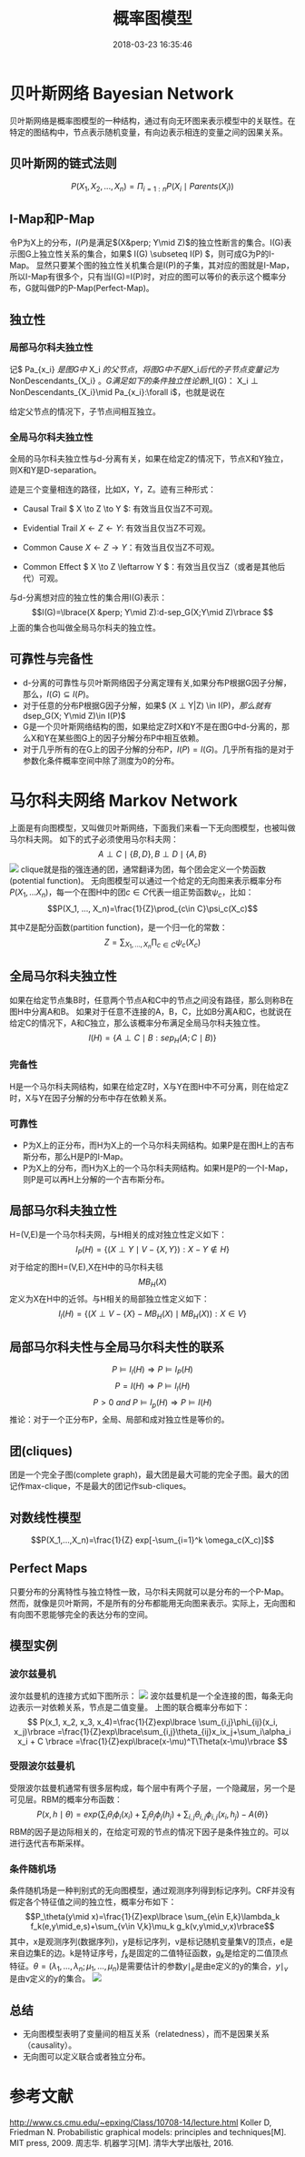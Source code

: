 ﻿---
title: 概率图模型
date: 2018-03-23 16:35:46
tags: 概率图模型
categories: 学习
---
# 贝叶斯网络 Bayesian Network
贝叶斯网络是概率图模型的一种结构，通过有向无环图来表示模型中的关联性。在特定的图结构中，节点表示随机变量，有向边表示相连的变量之间的因果关系。

## 贝叶斯网的链式法则
$$ P(X_1, X_2, ..., X_n) = \Pi_{i=1:n}P(X_i \mid Parents(X_i)) $$

## I-Map和P-Map
令P为X上的分布，$I(P)$是满足$(X&perp; Y\mid Z)$的独立性断言的集合。I(G)表示图G上独立性关系的集合，如果$ I(G) \subseteq  I(P) $，则可成G为P的I-Map。
显然只要某个图的独立性关机集合是I(P)的子集，其对应的图就是I-Map，所以I-Map有很多个，只有当I(G)=I(P)时，对应的图可以等价的表示这个概率分布，G就叫做P的P-Map(Perfect-Map)。

## 独立性

### 局部马尔科夫独立性
记$ Pa_{x_i} $是图G中$ X_i $的父节点，将图G中不是$X_i$后代的子节点变量记为$ NonDescendants_{X_i} $。G满足如下的条件独立性论断$I_l(G)$：$ X_i &perp; NonDescendants_{X_i}\mid Pa_{x_i}:\forall i$，也就是说在

给定父节点的情况下，子节点间相互独立。

### 全局马尔科夫独立性
全局的马尔科夫独立性与d-分离有关，如果在给定Z的情况下，节点X和Y独立，则X和Y是D-separation。

迹是三个变量相连的路径，比如X，Y，Z。迹有三种形式：
- Causal Trail $ X \to Z \to Y $: 有效当且仅当Z不可观。
+ Evidential Trail $X \leftarrow Z \leftarrow Y$: 有效当且仅当Z不可观。
* Common Cause $X \leftarrow Z \to Y$：有效当且仅当Z不可观。
- Common Effect $ X \to Z \leftarrow Y $：有效当且仅当Z（或者是其他后代）可观。

与d-分离想对应的独立性的集合用I(G)表示：
$$I(G)=\lbrace(X &perp; Y\mid Z):d-sep_G(X;Y\mid Z)\rbrace $$
上面的集合也叫做全局马尔科夫的独立性。

## 可靠性与完备性
* d-分离的可靠性与贝叶斯网络因子分离定理有关,如果分布P根据G因子分解，那么，$I(G)\subseteq I(P)$。
* 对于任意的分布P根据G因子分解，如果$ (X &perp; Y|Z) \in I(P)$，那么就有$dsep_G(X; Y\mid Z)\in I(P)$
* G是一个贝叶斯网络结构的图，如果给定Z时X和Y不是在图G中d-分离的，那么X和Y在某些图G上的因子分解分布P中相互依赖。
* 对于几乎所有的在G上的因子分解的分布P，$I(P)=I(G)$。几乎所有指的是对于参数化条件概率空间中除了测度为0的分布。

# 马尔科夫网络 Markov Network
上面是有向图模型，又叫做贝叶斯网络，下面我们来看一下无向图模型，也被叫做马尔科夫网。
如下的式子必须使用马尔科夫网：
$$A \perp C\mid \lbrace B, D \rbrace, B \perp D\mid \lbrace A, B\rbrace$$
![](https://raw.githubusercontent.com/hjyai94/Blog/master/source/uploads/%E6%A6%82%E7%8E%87%E5%9B%BE%E6%A8%A1%E5%9E%8B-%E6%97%A0%E5%90%91%E5%9B%BE.jpg)
clique就是指的强连通的团，通常翻译为团，每个团会定义一个势函数(potential function)。
无向图模型可以通过一个给定的无向图来表示概率分布$P(X_1,...X_n)$，每一个在图H中的团$c\in C$代表一组正势函数$\psi_c$，比如：
$$P(X_1, ..., X_n)=\frac{1}{Z}\prod_{c\in C}\psi_c(X_c)$$

其中Z是配分函数(partition function)，是一个归一化的常数：
$$Z=\sum_{X_1, ..., X_n}\prod_{c\in C}\psi_c(X_c)$$



## 全局马尔科夫独立性
如果在给定节点集B时，任意两个节点A和C中的节点之间没有路径，那么则称B在图H中分离A和B。
如果对于任意不连接的A，B，C，比如B分离A和C，也就说在给定C的情况下，A和C独立，那么该概率分布满足全局马尔科夫独立性。
$$I(H)=\lbrace A \perp C\mid B:sep_H(A;C\mid B)\rbrace$$

### 完备性
H是一个马尔科夫网结构，如果在给定Z时，X与Y在图H中不可分离，则在给定Z时，X与Y在因子分解的分布中存在依赖关系。

### 可靠性
* P为X上的正分布，而H为X上的一个马尔科夫网结构。如果P是在图H上的吉布斯分布，那么H是P的I-Map。
* P为X上的分布，而H为X上的一个马尔科夫网结构。如果H是P的一个I-Map，则P是可以再H上分解的一个吉布斯分布。

## 局部马尔科夫独立性
H=(V,E)是一个马尔科夫网，与H相关的成对独立性定义如下：
$$I_P(H)=\lbrace (X \perp Y \mid V-\lbrace X, Y\rbrace):X-Y\notin H\rbrace$$
对于给定的图H=(V,E),X在H中的马尔科夫毯$$MB_H(X)$$定义为X在H中的近邻。与H相关的局部独立性定义如下：
$$I_l(H)=\lbrace(X \perp V-\lbrace X\rbrace -MB_{H}(X)\mid MB_{H}(X)):X\in V\rbrace$$

## 局部马尔科夫性与全局马尔科夫性的联系
$$P\models I_l(H)\Rightarrow P\models I_P(H)$$  $$P=I(H)\Rightarrow P\models I_l(H)$$  $$P>0\  and\  P\models I_p(H) \Rightarrow P\models I(H)$$
推论：对于一个正分布P，全局、局部和成对独立性是等价的。

## 团(cliques)
团是一个完全子图(complete graph)，最大团是最大可能的完全子图。最大的团记作max-clique，不是最大的团记作sub-cliques。

## 对数线性模型
$$P(X_1,...,X_n)=\frac{1}{Z} exp[-\sum_{i=1}^k \omega_c(X_c)]$$
## Perfect Maps
只要分布的分离特性与独立特性一致，马尔科夫网就可以是分布的一个P-Map。然而，就像是贝叶斯网，不是所有的分布都能用无向图来表示。实际上，无向图和有向图不恩能够完全的表达分布的空间。

## 模型实例　
### 波尔兹曼机
波尔兹曼机的连接方式如下图所示：
![](https://raw.githubusercontent.com/hjyai94/Blog/master/source/uploads/波尔兹曼机示意图.png)
波尔兹曼机是一个全连接的图，每条无向边表示一对依赖关系，节点是二值变量。
上图的联合概率分布如下：
$$
P(x_1, x_2, x_3, x_4)=\frac{1}{Z}exp\lbrace \sum_{i,j}\phi_{ij}(x_i, x_j)\rbrace
=\frac{1}{Z}exp\lbrace\sum_{i,j}\theta_{ij}x_ix_j+\sum_i\alpha_i x_i + C \rbrace
=\frac{1}{Z}exp\lbrace(x-\mu)^T\Theta(x-\mu)\rbrace
$$

### 受限波尔兹曼机
受限波尔兹曼机通常有很多层构成，每个层中有两个子层，一个隐藏层，另一个是可见层。RBM的概率分布函数：
$$P(x,h\mid \theta)=exp\lbrace\sum_i\theta_i\phi_i(x_i)+\sum_j\theta_j\phi_j(h_j)+\sum_{i,j}\theta_{i,j}\phi_{i,j}(x_i,h_j)-A(\theta)\rbrace$$
RBM的因子是边际相关的，在给定可观的节点的情况下因子是条件独立的。可以进行迭代吉布斯采样。

### 条件随机场
条件随机场是一种判别式的无向图模型，通过观测序列得到标记序列。CRF并没有假定各个特征值之间的独立性，概率分布如下：
$$P_\theta(y\mid x)=\frac{1}{Z}exp\lbrace \sum_{e\in E,k}\lambda_k f_k(e,y\mid_e,s)+\sum_{v\in V,k}\mu_k g_k(v,y\mid_v,x)\rbrace$$
其中，x是观测序列(数据序列)，y是标记序列，v是标记随机变量集V的顶点，e是来自边集E的边。k是特证序号，$f_k$是固定的二值特征函数，$g_k$是给定的二值顶点特征。$\theta=(\lambda_1, ..., \lambda_n;\mu_1, ..., \mu_n)$是需要估计的参数$y\mid_e$是由e定义的y的集合，$y\mid_v$是由v定义的y的集合。
![](https://raw.githubusercontent.com/hjyai94/Blog/master/source/uploads/%E6%9D%A1%E4%BB%B6%E7%8B%AC%E7%AB%8B%E5%9C%BA.png)

## 总结
* 无向图模型表明了变量间的相互关系（relatedness），而不是因果关系（causality）。
* 无向图可以定义联合或者独立分布。



# 参考文献
http://www.cs.cmu.edu/~epxing/Class/10708-14/lecture.html
Koller D, Friedman N. Probabilistic graphical models: principles and techniques[M]. MIT press, 2009.
周志华. 机器学习[M]. 清华大学出版社, 2016.
